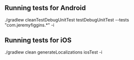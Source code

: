 ## Running tests for Android
./gradlew cleanTestDebugUnitTest testDebugUnitTest --tests "com.jeremyfiggins.*" -i

## Running tests for iOS

./gradlew clean generateLocalizations iosTest -i
